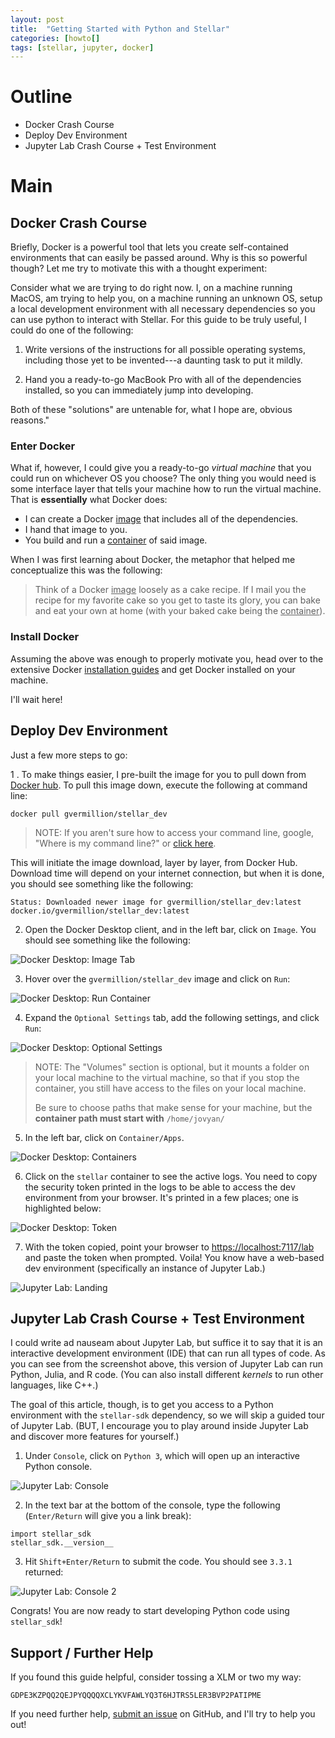 ```yaml
---
layout: post
title:  "Getting Started with Python and Stellar"
categories: [howto[]
tags: [stellar, jupyter, docker]
---
```


# Outline

- Docker Crash Course
- Deploy Dev Environment
- Jupyter Lab Crash Course + Test Environment

# Main

## Docker Crash Course

Briefly, Docker is a powerful tool that lets you create self-contained environments that can easily be passed around. Why is this so powerful though? Let me try to motivate this with a thought experiment:

 Consider what we are trying to do right now. I, on a machine running MacOS, am trying to help you, on a machine running an unknown OS, setup a local development environment with all necessary dependencies so you can use python to interact with Stellar. For this guide to be truly useful, I could do one of the following:
 
1. Write versions of the instructions for all possible operating systems, including those yet to be invented---a daunting task to put it mildly. 

1. Hand you a ready-to-go MacBook Pro with all of the dependencies installed, so you can immediately jump into developing. 

Both of these "solutions" are untenable for, what I hope are, obvious reasons."

### Enter Docker

What if, however, I could give you a ready-to-go *virtual machine* that you could run on whichever OS you choose? The only thing you would need is some interface layer that tells your machine how to run the virtual machine. That is **essentially** what Docker does:

- I can create a Docker <u>image</u> that includes all of the dependencies.
- I hand that image to you. 
- You build and run a <u>container</u> of said image.

When I was first learning about Docker, the metaphor that helped me conceptualize this was the following:

> Think of a Docker <u>image</u> loosely as a cake recipe. If I mail you the recipe for my favorite cake so you get to taste its glory, you can bake and eat your own at home (with your baked cake being the <u>container</u>).

### Install Docker

Assuming the above was enough to properly motivate you, head over to the extensive Docker [installation guides](https://docs.docker.com/get-docker/) and get Docker installed on your machine. 

I'll wait here!

## Deploy Dev Environment

Just a few more steps to go:

1 . To make things easier, I pre-built the image for you to pull down from [Docker hub](https://hub.docker.com/r/gvermillion/stellar_dev). To pull this image down, execute the following at command line:

```{sh}
docker pull gvermillion/stellar_dev
```

> NOTE: If you aren't sure how to access your command line, google, "Where is my command line?" or [click here](https://bfy.tw/QtKo).

This will initiate the image download, layer by layer, from Docker Hub. Download time will depend on your internet connection, but when it is done, you should see something like the following:

```{sh}
Status: Downloaded newer image for gvermillion/stellar_dev:latest
docker.io/gvermillion/stellar_dev:latest
```

2. Open the Docker Desktop client, and in the left bar, click on `Image`. You should see something like the following:

![Docker Desktop: Image Tab](/assets/resources/docker_desktop_01.png)

3. Hover over the `gvermillion/stellar_dev` image and click on `Run`:

![Docker Desktop: Run Container](/assets/resources/docker_desktop_02.png)

4. Expand the `Optional Settings` tab, add the following settings, and click `Run`:

![Docker Desktop: Optional Settings](/assets/resources/docker_desktop_03.png)

> NOTE: The "Volumes" section is optional, but it mounts a folder on your local machine to the virtual machine, so that if you stop the container, you still have access to the files on your local machine. 
>
> Be sure to choose paths that make sense for your machine, but the **container path must start with** `/home/jovyan/`

5. In the left bar, click on `Container/Apps`.

![Docker Desktop: Containers](docker_desktop_04.png)

6. Click on the `stellar` container to see the active logs. You need to copy the security token printed in the logs to be able to access the dev environment from your browser. It's printed in a few places; one is highlighted below:

![Docker Desktop: Token](/assets/resources/docker_desktop_05.png)

7. With the token copied, point your browser to [https://localhost:7117/lab](https://localhost:7117/lab) and paste the token when prompted. Voila! You know have a web-based dev environment (specifically an instance of Jupyter Lab.)

![Jupyter Lab: Landing](/assets/resources/jupyter_lab_01.png)

## Jupyter Lab Crash Course + Test Environment

I could write ad nauseam about Jupyter Lab, but suffice it to say that it is an interactive development environment (IDE) that can run all types of code. As you can see from the screenshot above, this version of Jupyter Lab can run Python, Julia, and R code. (You can also install different *kernels* to run other languages, like C++.)

The goal of this article, though, is to get you access to a Python environment with the `stellar-sdk` dependency, so we will skip a guided tour of Jupyter Lab. (BUT, I encourage you to play around inside Jupyter Lab and discover more features for yourself.)

1. Under `Console`, click on `Python 3`, which will open up an interactive Python console.

![Jupyter Lab: Console](/assets/resources/jupyter_lab_02.png)

2. In the text bar at the bottom of the console, type the following (`Enter/Return` will give you a link break): 

```{python}
import stellar_sdk
stellar_sdk.__version__
```

3. Hit `Shift+Enter/Return` to submit the code. You should see `3.3.1` returned:

![Jupyter Lab: Console 2](/assets/resources/jupyter_lab_03.png)

Congrats! You are now ready to start developing Python code using `stellar_sdk`!

## Support / Further Help

If you found this guide helpful, consider tossing a XLM or two my way:

```{sh}
GDPE3KZPQQ2QEJPYQQQQXCLYKVFAWLYQ3T6HJTRS5LER3BVP2PATIPME
```

If you need further help, [submit an issue](https://github.com/gvermillion/gvermillion.github.io/issues) on GitHub, and I'll try to help you out!


```python

```
